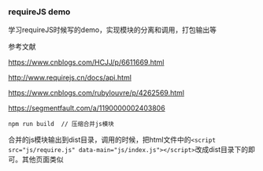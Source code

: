 ### requireJS demo

学习requireJS时候写的demo，实现模块的分离和调用，打包输出等

参考文献

https://www.cnblogs.com/HCJJ/p/6611669.html

http://www.requirejs.cn/docs/api.html

https://www.cnblogs.com/rubylouvre/p/4262569.html

https://segmentfault.com/a/1190000002403806

```
npm run build  // 压缩合并js模块

```

合并的js模块输出到dist目录，调用的时候，把html文件中的`<script src="js/require.js" data-main="js/index.js"></script>`改成dist目录下的即可。其他页面类似

